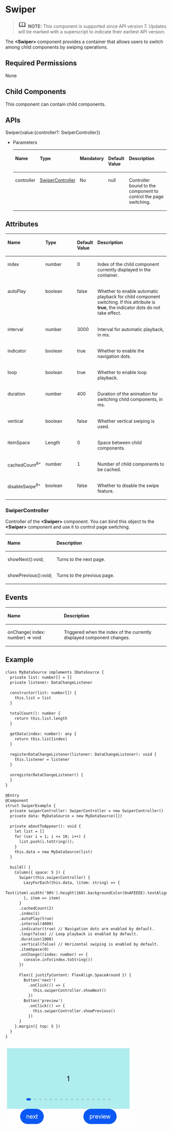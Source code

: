 # Swiper<a name="EN-US_TOPIC_0000001237555087"></a>

>![](../../public_sys-resources/icon-note.gif) **NOTE:** 
>This component is supported since API version 7. Updates will be marked with a superscript to indicate their earliest API version.

The  **<Swiper\>**  component provides a container that allows users to switch among child components by swiping operations.

## Required Permissions<a name="section988262631714"></a>

None

## Child Components<a name="section5989144051714"></a>

This component can contain child components.

## APIs<a name="section97451749121712"></a>

Swiper\(value:\{controller?: SwiperController\}\)

-   Parameters

    <a name="table4435141419293"></a>
    <table><thead align="left"><tr id="row11435161419299"><th class="cellrowborder" valign="top" width="16.11%" id="mcps1.1.6.1.1"><p id="p4436181415299"><a name="p4436181415299"></a><a name="p4436181415299"></a>Name</p>
    </th>
    <th class="cellrowborder" valign="top" width="21.18%" id="mcps1.1.6.1.2"><p id="p7436714142919"><a name="p7436714142919"></a><a name="p7436714142919"></a>Type</p>
    </th>
    <th class="cellrowborder" valign="top" width="12.64%" id="mcps1.1.6.1.3"><p id="p114361814162918"><a name="p114361814162918"></a><a name="p114361814162918"></a>Mandatory</p>
    </th>
    <th class="cellrowborder" valign="top" width="13.850000000000001%" id="mcps1.1.6.1.4"><p id="p3436214132910"><a name="p3436214132910"></a><a name="p3436214132910"></a>Default Value</p>
    </th>
    <th class="cellrowborder" valign="top" width="36.22%" id="mcps1.1.6.1.5"><p id="p9436191410294"><a name="p9436191410294"></a><a name="p9436191410294"></a>Description</p>
    </th>
    </tr>
    </thead>
    <tbody><tr id="row174369146296"><td class="cellrowborder" valign="top" width="16.11%" headers="mcps1.1.6.1.1 "><p id="p443661416299"><a name="p443661416299"></a><a name="p443661416299"></a>controller</p>
    </td>
    <td class="cellrowborder" valign="top" width="21.18%" headers="mcps1.1.6.1.2 "><p id="p15436014132918"><a name="p15436014132918"></a><a name="p15436014132918"></a><a href="#section1690616710381">SwiperController</a></p>
    </td>
    <td class="cellrowborder" valign="top" width="12.64%" headers="mcps1.1.6.1.3 "><p id="p5436314202914"><a name="p5436314202914"></a><a name="p5436314202914"></a>No</p>
    </td>
    <td class="cellrowborder" valign="top" width="13.850000000000001%" headers="mcps1.1.6.1.4 "><p id="p543613144290"><a name="p543613144290"></a><a name="p543613144290"></a>null</p>
    </td>
    <td class="cellrowborder" valign="top" width="36.22%" headers="mcps1.1.6.1.5 "><p id="p1843614141293"><a name="p1843614141293"></a><a name="p1843614141293"></a>Controller bound to the component to control the page switching.</p>
    </td>
    </tr>
    </tbody>
    </table>


## Attributes<a name="section1738516911810"></a>

<a name="table1854mcpsimp"></a>
<table><thead align="left"><tr id="row1861mcpsimp"><th class="cellrowborder" valign="top" width="17.8%" id="mcps1.1.5.1.1"><p id="p1863mcpsimp"><a name="p1863mcpsimp"></a><a name="p1863mcpsimp"></a>Name</p>
</th>
<th class="cellrowborder" valign="top" width="21.42%" id="mcps1.1.5.1.2"><p id="p1865mcpsimp"><a name="p1865mcpsimp"></a><a name="p1865mcpsimp"></a>Type</p>
</th>
<th class="cellrowborder" valign="top" width="9.879999999999999%" id="mcps1.1.5.1.3"><p id="p1867mcpsimp"><a name="p1867mcpsimp"></a><a name="p1867mcpsimp"></a>Default Value</p>
</th>
<th class="cellrowborder" valign="top" width="50.9%" id="mcps1.1.5.1.4"><p id="p1869mcpsimp"><a name="p1869mcpsimp"></a><a name="p1869mcpsimp"></a>Description</p>
</th>
</tr>
</thead>
<tbody><tr id="row1870mcpsimp"><td class="cellrowborder" valign="top" width="17.8%" headers="mcps1.1.5.1.1 "><p id="p1872mcpsimp"><a name="p1872mcpsimp"></a><a name="p1872mcpsimp"></a>index</p>
</td>
<td class="cellrowborder" valign="top" width="21.42%" headers="mcps1.1.5.1.2 "><p id="p1874mcpsimp"><a name="p1874mcpsimp"></a><a name="p1874mcpsimp"></a>number</p>
</td>
<td class="cellrowborder" valign="top" width="9.879999999999999%" headers="mcps1.1.5.1.3 "><p id="p1876mcpsimp"><a name="p1876mcpsimp"></a><a name="p1876mcpsimp"></a>0</p>
</td>
<td class="cellrowborder" valign="top" width="50.9%" headers="mcps1.1.5.1.4 "><p id="p1878mcpsimp"><a name="p1878mcpsimp"></a><a name="p1878mcpsimp"></a>Index of the child component currently displayed in the container.</p>
</td>
</tr>
<tr id="row1879mcpsimp"><td class="cellrowborder" valign="top" width="17.8%" headers="mcps1.1.5.1.1 "><p id="p1881mcpsimp"><a name="p1881mcpsimp"></a><a name="p1881mcpsimp"></a>autoPlay</p>
</td>
<td class="cellrowborder" valign="top" width="21.42%" headers="mcps1.1.5.1.2 "><p id="p1883mcpsimp"><a name="p1883mcpsimp"></a><a name="p1883mcpsimp"></a>boolean</p>
</td>
<td class="cellrowborder" valign="top" width="9.879999999999999%" headers="mcps1.1.5.1.3 "><p id="p1885mcpsimp"><a name="p1885mcpsimp"></a><a name="p1885mcpsimp"></a>false</p>
</td>
<td class="cellrowborder" valign="top" width="50.9%" headers="mcps1.1.5.1.4 "><p id="p1887mcpsimp"><a name="p1887mcpsimp"></a><a name="p1887mcpsimp"></a>Whether to enable automatic playback for child component switching. If this attribute is <strong id="b6689142301013"><a name="b6689142301013"></a><a name="b6689142301013"></a>true</strong>, the indicator dots do not take effect.</p>
</td>
</tr>
<tr id="row1888mcpsimp"><td class="cellrowborder" valign="top" width="17.8%" headers="mcps1.1.5.1.1 "><p id="p1890mcpsimp"><a name="p1890mcpsimp"></a><a name="p1890mcpsimp"></a>interval</p>
</td>
<td class="cellrowborder" valign="top" width="21.42%" headers="mcps1.1.5.1.2 "><p id="p1892mcpsimp"><a name="p1892mcpsimp"></a><a name="p1892mcpsimp"></a>number</p>
</td>
<td class="cellrowborder" valign="top" width="9.879999999999999%" headers="mcps1.1.5.1.3 "><p id="p1894mcpsimp"><a name="p1894mcpsimp"></a><a name="p1894mcpsimp"></a>3000</p>
</td>
<td class="cellrowborder" valign="top" width="50.9%" headers="mcps1.1.5.1.4 "><p id="p1896mcpsimp"><a name="p1896mcpsimp"></a><a name="p1896mcpsimp"></a>Interval for automatic playback, in ms.</p>
</td>
</tr>
<tr id="row1897mcpsimp"><td class="cellrowborder" valign="top" width="17.8%" headers="mcps1.1.5.1.1 "><p id="p1899mcpsimp"><a name="p1899mcpsimp"></a><a name="p1899mcpsimp"></a>indicator</p>
</td>
<td class="cellrowborder" valign="top" width="21.42%" headers="mcps1.1.5.1.2 "><p id="p1901mcpsimp"><a name="p1901mcpsimp"></a><a name="p1901mcpsimp"></a>boolean</p>
</td>
<td class="cellrowborder" valign="top" width="9.879999999999999%" headers="mcps1.1.5.1.3 "><p id="p1903mcpsimp"><a name="p1903mcpsimp"></a><a name="p1903mcpsimp"></a>true</p>
</td>
<td class="cellrowborder" valign="top" width="50.9%" headers="mcps1.1.5.1.4 "><p id="p1905mcpsimp"><a name="p1905mcpsimp"></a><a name="p1905mcpsimp"></a>Whether to enable the navigation dots.</p>
</td>
</tr>
<tr id="row1906mcpsimp"><td class="cellrowborder" valign="top" width="17.8%" headers="mcps1.1.5.1.1 "><p id="p1908mcpsimp"><a name="p1908mcpsimp"></a><a name="p1908mcpsimp"></a>loop</p>
</td>
<td class="cellrowborder" valign="top" width="21.42%" headers="mcps1.1.5.1.2 "><p id="p1910mcpsimp"><a name="p1910mcpsimp"></a><a name="p1910mcpsimp"></a>boolean</p>
</td>
<td class="cellrowborder" valign="top" width="9.879999999999999%" headers="mcps1.1.5.1.3 "><p id="p1912mcpsimp"><a name="p1912mcpsimp"></a><a name="p1912mcpsimp"></a>true</p>
</td>
<td class="cellrowborder" valign="top" width="50.9%" headers="mcps1.1.5.1.4 "><p id="p1914mcpsimp"><a name="p1914mcpsimp"></a><a name="p1914mcpsimp"></a>Whether to enable loop playback.</p>
</td>
</tr>
<tr id="row1915mcpsimp"><td class="cellrowborder" valign="top" width="17.8%" headers="mcps1.1.5.1.1 "><p id="p1917mcpsimp"><a name="p1917mcpsimp"></a><a name="p1917mcpsimp"></a>duration</p>
</td>
<td class="cellrowborder" valign="top" width="21.42%" headers="mcps1.1.5.1.2 "><p id="p1919mcpsimp"><a name="p1919mcpsimp"></a><a name="p1919mcpsimp"></a>number</p>
</td>
<td class="cellrowborder" valign="top" width="9.879999999999999%" headers="mcps1.1.5.1.3 "><p id="p1921mcpsimp"><a name="p1921mcpsimp"></a><a name="p1921mcpsimp"></a>400</p>
</td>
<td class="cellrowborder" valign="top" width="50.9%" headers="mcps1.1.5.1.4 "><p id="p1923mcpsimp"><a name="p1923mcpsimp"></a><a name="p1923mcpsimp"></a>Duration of the animation for switching child components, in ms.</p>
</td>
</tr>
<tr id="row1924mcpsimp"><td class="cellrowborder" valign="top" width="17.8%" headers="mcps1.1.5.1.1 "><p id="p1926mcpsimp"><a name="p1926mcpsimp"></a><a name="p1926mcpsimp"></a>vertical</p>
</td>
<td class="cellrowborder" valign="top" width="21.42%" headers="mcps1.1.5.1.2 "><p id="p1928mcpsimp"><a name="p1928mcpsimp"></a><a name="p1928mcpsimp"></a>boolean</p>
</td>
<td class="cellrowborder" valign="top" width="9.879999999999999%" headers="mcps1.1.5.1.3 "><p id="p1930mcpsimp"><a name="p1930mcpsimp"></a><a name="p1930mcpsimp"></a>false</p>
</td>
<td class="cellrowborder" valign="top" width="50.9%" headers="mcps1.1.5.1.4 "><p id="p1932mcpsimp"><a name="p1932mcpsimp"></a><a name="p1932mcpsimp"></a>Whether vertical swiping is used.</p>
</td>
</tr>
<tr id="row14115155203919"><td class="cellrowborder" valign="top" width="17.8%" headers="mcps1.1.5.1.1 "><p id="p201151554390"><a name="p201151554390"></a><a name="p201151554390"></a>itemSpace</p>
</td>
<td class="cellrowborder" valign="top" width="21.42%" headers="mcps1.1.5.1.2 "><p id="p496921564018"><a name="p496921564018"></a><a name="p496921564018"></a>Length</p>
</td>
<td class="cellrowborder" valign="top" width="9.879999999999999%" headers="mcps1.1.5.1.3 "><p id="p51152057396"><a name="p51152057396"></a><a name="p51152057396"></a>0</p>
</td>
<td class="cellrowborder" valign="top" width="50.9%" headers="mcps1.1.5.1.4 "><p id="p311565183912"><a name="p311565183912"></a><a name="p311565183912"></a>Space between child components.</p>
</td>
</tr>
<tr id="row11729145111242"><td class="cellrowborder" valign="top" width="17.8%" headers="mcps1.1.5.1.1 "><p id="p3385105013241"><a name="p3385105013241"></a><a name="p3385105013241"></a>cachedCount<sup id="sup133053694910"><a name="sup133053694910"></a><a name="sup133053694910"></a>8+</sup></p>
</td>
<td class="cellrowborder" valign="top" width="21.42%" headers="mcps1.1.5.1.2 "><p id="p8385550182413"><a name="p8385550182413"></a><a name="p8385550182413"></a>number</p>
</td>
<td class="cellrowborder" valign="top" width="9.879999999999999%" headers="mcps1.1.5.1.3 "><p id="p193851950152410"><a name="p193851950152410"></a><a name="p193851950152410"></a>1</p>
</td>
<td class="cellrowborder" valign="top" width="50.9%" headers="mcps1.1.5.1.4 "><p id="p438514506244"><a name="p438514506244"></a><a name="p438514506244"></a>Number of child components to be cached.</p>
</td>
</tr>
<tr id="row1672211307014"><td class="cellrowborder" valign="top" width="17.8%" headers="mcps1.1.5.1.1 "><p id="p1872373020010"><a name="p1872373020010"></a><a name="p1872373020010"></a>disableSwipe<sup id="sup25031942182615"><a name="sup25031942182615"></a><a name="sup25031942182615"></a>8+</sup></p>
</td>
<td class="cellrowborder" valign="top" width="21.42%" headers="mcps1.1.5.1.2 "><p id="p472317301805"><a name="p472317301805"></a><a name="p472317301805"></a>boolean</p>
</td>
<td class="cellrowborder" valign="top" width="9.879999999999999%" headers="mcps1.1.5.1.3 "><p id="p57248301909"><a name="p57248301909"></a><a name="p57248301909"></a>false</p>
</td>
<td class="cellrowborder" valign="top" width="50.9%" headers="mcps1.1.5.1.4 "><p id="p2724173010017"><a name="p2724173010017"></a><a name="p2724173010017"></a>Whether to disable the swipe feature.</p>
</td>
</tr>
</tbody>
</table>

### SwiperController<a name="section1690616710381"></a>

Controller of the  **<Swiper\>**  component. You can bind this object to the  **<Swiper\>**  component and use it to control page switching.

<a name="table1891034201817"></a>
<table><thead align="left"><tr id="row158903416183"><th class="cellrowborder" valign="top" width="26.99%" id="mcps1.1.3.1.1"><p id="p178953411181"><a name="p178953411181"></a><a name="p178953411181"></a>Name</p>
</th>
<th class="cellrowborder" valign="top" width="73.00999999999999%" id="mcps1.1.3.1.2"><p id="p989133421817"><a name="p989133421817"></a><a name="p989133421817"></a>Description</p>
</th>
</tr>
</thead>
<tbody><tr id="row790163451817"><td class="cellrowborder" valign="top" width="26.99%" headers="mcps1.1.3.1.1 "><p id="p190173416184"><a name="p190173416184"></a><a name="p190173416184"></a>showNext():void;</p>
</td>
<td class="cellrowborder" valign="top" width="73.00999999999999%" headers="mcps1.1.3.1.2 "><p id="p10660111011194"><a name="p10660111011194"></a><a name="p10660111011194"></a>Turns to the next page.</p>
</td>
</tr>
<tr id="row1894121571918"><td class="cellrowborder" valign="top" width="26.99%" headers="mcps1.1.3.1.1 "><p id="p16941121517191"><a name="p16941121517191"></a><a name="p16941121517191"></a>showPrevious():void;</p>
</td>
<td class="cellrowborder" valign="top" width="73.00999999999999%" headers="mcps1.1.3.1.2 "><p id="p29423156194"><a name="p29423156194"></a><a name="p29423156194"></a>Turns to the previous page.</p>
</td>
</tr>
</tbody>
</table>

## Events<a name="section6741113101919"></a>

<a name="table1934mcpsimp"></a>
<table><thead align="left"><tr id="row1940mcpsimp"><th class="cellrowborder" colspan="2" valign="top" id="mcps1.1.4.1.1"><p id="p276mcpsimp"><a name="p276mcpsimp"></a><a name="p276mcpsimp"></a>Name</p>
</th>
<th class="cellrowborder" valign="top" id="mcps1.1.4.1.2"><p id="p1946mcpsimp"><a name="p1946mcpsimp"></a><a name="p1946mcpsimp"></a>Description</p>
</th>
</tr>
</thead>
<tbody><tr id="row1947mcpsimp"><td class="cellrowborder" colspan="2" valign="top" headers="mcps1.1.4.1.1 "><p id="p1949mcpsimp"><a name="p1949mcpsimp"></a><a name="p1949mcpsimp"></a>onChange( index: number) =&gt; void</p>
</td>
<td class="cellrowborder" valign="top" headers="mcps1.1.4.1.2 "><p id="p1953mcpsimp"><a name="p1953mcpsimp"></a><a name="p1953mcpsimp"></a>Triggered when the index of the currently displayed component changes.</p>
</td>
</tr>
</tbody>
</table>

## Example<a name="section1131255321814"></a>

```
class MyDataSource implements IDataSource {
  private list: number[] = []
  private listener: DataChangeListener

  constructor(list: number[]) {
    this.list = list
  }

  totalCount(): number {
    return this.list.length
  }

  getData(index: number): any {
    return this.list[index]
  }

  registerDataChangeListener(listener: DataChangeListener): void {
    this.listener = listener
  }

  unregisterDataChangeListener() {
  }
}

@Entry
@Component
struct SwiperExample {
  private swiperController: SwiperController = new SwiperController()
  private data: MyDataSource = new MyDataSource([])

  private aboutToAppear(): void {
    let list = []
    for (var i = 1; i <= 10; i++) {
      list.push(i.toString());
    }
    this.data = new MyDataSource(list)
  }

  build() {
    Column({ space: 5 }) {
      Swiper(this.swiperController) {
        LazyForEach(this.data, (item: string) => {
          Text(item).width('90%').height(160).backgroundColor(0xAFEEEE).textAlign(TextAlign.Center).fontSize(20)
        }, item => item)
      }
      .cachedCount(2)
      .index(1)
      .autoPlay(true)
      .interval(4000)
      .indicator(true) // Navigation dots are enabled by default.
      .loop(false) // Loop playback is enabled by default.
      .duration(1000)
      .vertical(false) // Horizontal swiping is enabled by default.
      .itemSpace(0)
      .onChange((index: number) => {
        console.info(index.toString())
      })

      Flex({ justifyContent: FlexAlign.SpaceAround }) {
        Button('next')
          .onClick(() => {
            this.swiperController.showNext()
          })
        Button('preview')
          .onClick(() => {
            this.swiperController.showPrevious()
          })
      }
    }.margin({ top: 5 })
  }
}
```

![](figures/swiper.gif)

